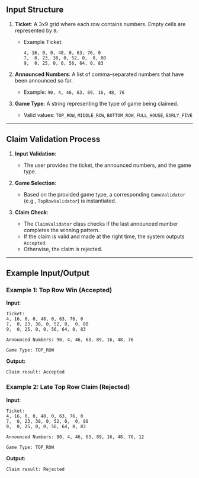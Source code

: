 ## Input Structure

1. **Ticket**: A 3x9 grid where each row contains numbers. Empty cells are represented by `0`.
   - Example Ticket:
     ```plaintext
     4, 16, 0, 0, 48, 0, 63, 76, 0
     7,  0, 23, 38, 0, 52, 0,  0, 80
     9,  0, 25, 0, 0, 56, 64, 0, 83
     ```

2. **Announced Numbers**: A list of comma-separated numbers that have been announced so far.
   - Example: `90, 4, 46, 63, 89, 16, 48, 76`

3. **Game Type**: A string representing the type of game being claimed.
   - Valid values: `TOP_ROW`, `MIDDLE_ROW`, `BOTTOM_ROW`, `FULL_HOUSE`, `EARLY_FIVE`

---

## Claim Validation Process

1. **Input Validation**:
   - The user provides the ticket, the announced numbers, and the game type.

2. **Game Selection**:
   - Based on the provided game type, a corresponding `GameValidator` (e.g., `TopRowValidator`) is instantiated.

3. **Claim Check**:
   - The `ClaimValidator` class checks if the last announced number completes the winning pattern.
   - If the claim is valid and made at the right time, the system outputs `Accepted`.
   - Otherwise, the claim is rejected.

---

## Example Input/Output

### Example 1: Top Row Win (Accepted)

**Input**:
```plaintext
Ticket:
4, 16, 0, 0, 48, 0, 63, 76, 0
7,  0, 23, 38, 0, 52, 0,  0, 80
9,  0, 25, 0, 0, 56, 64, 0, 83

Announced Numbers: 90, 4, 46, 63, 89, 16, 48, 76

Game Type: TOP_ROW
```
**Output:**
```plaintext
Claim result: Accepted
```

### Example 2: Late Top Row Claim (Rejected)
**Input**:

```plaintext
Ticket:
4, 16, 0, 0, 48, 0, 63, 76, 0
7,  0, 23, 38, 0, 52, 0,  0, 80
9,  0, 25, 0, 0, 56, 64, 0, 83

Announced Numbers: 90, 4, 46, 63, 89, 16, 48, 76, 12

Game Type: TOP_ROW
```
**Output:**
```plaintext
Claim result: Rejected
```
